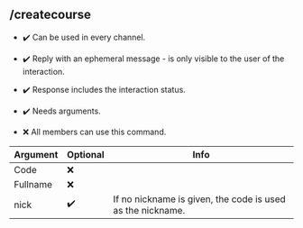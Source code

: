## /createcourse

- :heavy_check_mark: Can be used in every channel.
- :heavy_check_mark: Reply with an ephemeral message - is only visible to the user of the interaction.
- :heavy_check_mark: Response includes the interaction status.
- :heavy_check_mark: Needs arguments.

- :x: All members can use this command.

Argument | Optional | Info
---------|----------|------ 
Code | :x: | 
Fullname | :x: |
nick | :heavy_check_mark: | If no nickname is given, the code is used as the nickname.